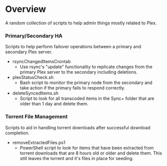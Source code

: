 # Overview
A random collection of scripts to help admin things mostly related to Plex.


### Primary/Secondary HA
Scripts to help perform failover operations between a primary and secondary Plex server.


- rsyncChangedItemsCrontab
  - Use rsync's "update" functionality to replicate changes from the primary Plex server to the secondary including deletions.
- plexStatusCheck.sh
  - Bash script to monitor the primary node from the secondary and take action if the primary fails to respond correctly.
- deleteSyncedItems.sh
  - Script to look for all transcoded items in the Sync+ folder that are older than 1 day and delete them.


### Torrent File Management
Scripts to aid in handling torrent downloads after successful download completion.

- removeExtractedFiles.ps1
  - PowerShell script to look for items that have been extracted from torrent downloads that are 8 hours old or older and delete them. This still leaves the torrent and it's files in place for seeding.
